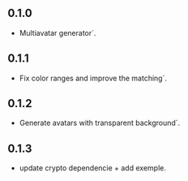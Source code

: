 ## 0.1.0

* Multiavatar generator`.
## 0.1.1

* Fix color ranges and improve the matching`.
## 0.1.2

* Generate avatars with transparent background`.
## 0.1.3

* update crypto dependencie + add exemple.